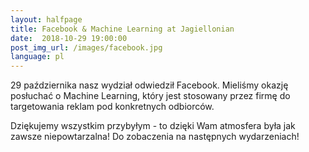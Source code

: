 ```yaml
---
layout:	halfpage
title: Facebook & Machine Learning at Jagiellonian
date:  2018-10-29 19:00:00
post_img_url: /images/facebook.jpg
language: pl
---
```


29 października nasz wydział odwiedził Facebook. Mieliśmy okazję posłuchać o Machine Learning, który jest stosowany przez firmę do targetowania reklam pod konkretnych odbiorców. 

Dziękujemy wszystkim przybyłym - to dzięki Wam atmosfera była jak zawsze niepowtarzalna!
Do zobaczenia na następnych wydarzeniach!